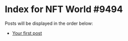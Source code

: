 # Index for NFT World #9494
Posts will be displayed in the order below:

- [Your first post](./001-first.md)

